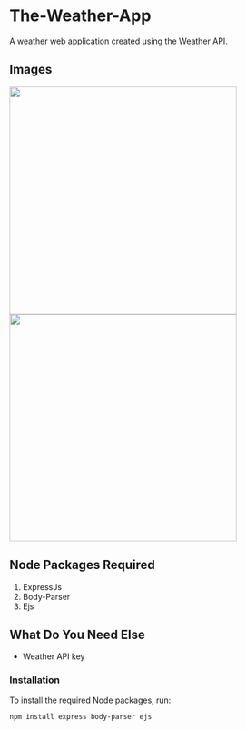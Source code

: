 # The-Weather-App

A weather web application created using the Weather API.

## Images

<p float="left">
  <img src="https://github.com/AsadShayan/The-Weather-App/assets/153836414/483a9ac6-0b31-473c-b813-f1609325cc0a" width="400" />
  <img src="https://github.com/AsadShayan/The-Weather-App/assets/153836414/5eef7e1a-2ac0-484b-8601-efdd29f0675b" width="400" /> 
</p>

## Node Packages Required

1. ExpressJs
2. Body-Parser
3. Ejs

## What Do You Need Else

- Weather API key

### Installation

To install the required Node packages, run:

```bash
npm install express body-parser ejs

